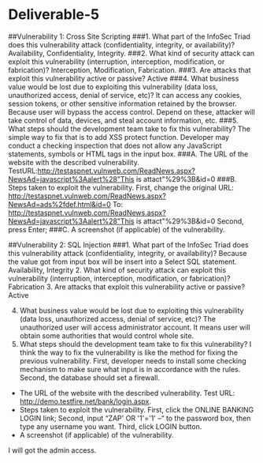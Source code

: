 # Deliverable-5
##Vulnerability 1: Cross Site Scripting
###1.	What part of the InfoSec Triad does this vulnerability attack (confidentiality, integrity, or availability)?
  Availability, Confidentiality, Integrity.
###2.	What kind of security attack can exploit this vulnerability (interruption, interception, modification, or fabrication)?
  Interception, Modification, Fabrication.
###3.	Are attacks that exploit this vulnerability active or passive?
  Active 
###4.	What business value would be lost due to exploiting this vulnerability (data loss, unauthorized access, denial of service, etc)?
  It can access any cookies, session tokens, or other sensitive information retained by the browser. Because user will bypass the access control. Depend on these, attacker will take control of data, devices, and steal account information, etc.
###5.	What steps should the development team take to fix this vulnerability?
  The simple way to fix that is to add XSS protect function. Developer may conduct a checking inspection that does not allow any JavaScript statements, symbols or HTML tags in the input box.
###A.	The URL of the website with the described vulnerability.
  TestURL:http://testaspnet.vulnweb.com/ReadNews.aspx?NewsAd=javascript%3Aalert%28"This is attact"%29%3B&id=0
###B.	Steps taken to exploit the vulnerability.
  First, change the original URL: http://testaspnet.vulnweb.com/ReadNews.aspx?NewsAd=ads%2fdef.html&id=0
To: http://testaspnet.vulnweb.com/ReadNews.aspx?NewsAd=javascript%3Aalert%28"This is attact"%29%3B&id=0
Second, press Enter;
###C.	A screenshot (if applicable) of the vulnerability.


##Vulnerability 2: SQL Injection
###1.	What part of the InfoSec Triad does this vulnerability attack (confidentiality, integrity, or availability)?
  Because the value got from input box will be insert into a Select SQL statement.
Availability, Integrity
2.	What kind of security attack can exploit this vulnerability (interruption, interception, modification, or fabrication)?
  Fabrication
3.	Are attacks that exploit this vulnerability active or passive?
  Active

4.	What business value would be lost due to exploiting this vulnerability (data loss, unauthorized access, denial of service, etc)?
  The unauthorized user will access administrator account. It means user will obtain some authorities that would control whole site.
5.	What steps should the development team take to fix this vulnerability?
  I think the way to fix the vulnerability is like the method for fixing the previous vulnerability. First, developer needs to install some checking mechanism to make sure what input is in accordance with the rules. Second, the database should set a firewall.
* The URL of the website with the described vulnerability.
Test URL: http://demo.testfire.net/bank/login.aspx.
* Steps taken to exploit the vulnerability.
First, click the ONLINE BANKING LOGIN link;
Second, input “ZAP' OR '1'='1' –“ to the password box, then type any username you want.
Third, click LOGIN button.
* A screenshot (if applicable) of the vulnerability.

I will got the admin access.





